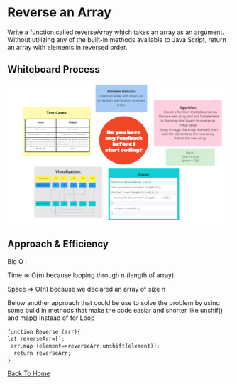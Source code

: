# Reverse an Array
<!-- Description of the challenge -->
Write a function called reverseArray which takes an array as an argument. Without utilizing any of the built-in methods available to Java Script, return an array with elements in reversed order.

## Whiteboard Process

![](./array-reverse.png)
<!-- Embedded whiteboard image -->

## Approach & Efficiency
<!-- What approach did you take? Discuss Why. What is the Big O space/time for this approach? -->
Big O :

Time => O(n) because looping through n (length of array)

Space => O(n) because we declared an array of size n


 Below another approach that could be use to solve the problem  by using some bulid in methods that make the code easiar and shorter like unshif() and map() instead of for Loop

```
function Reverse (arr){
let reverseArr=[];
 arr.map (element=>reverseArr.unshift(element));
  return reverseArr;
}
```


[Back To Home](../../README.md)
